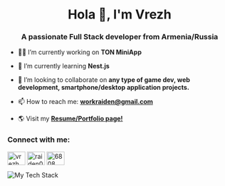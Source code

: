 <h1 align="center">Hola 🖖, I'm Vrezh</h1>
<h3 align="center">A passionate Full Stack developer from Armenia/Russia</h3>

- 👨‍💻 I’m currently working on **TON MiniApp**

- 📖 I’m currently learning **Nest.js**

- 👯 I’m looking to collaborate on **any type of game dev, web development, smartphone/desktop application projects.**

- 📫 How to reach me: **workraiden@gmail.com**

- 🌎 Visit my [**Resume/Portfolio page!**](https://raiden0456-resume.vercel.app/) 

<h3 align="left">Connect with me:</h3>
<p align="left">
<a href="https://linkedin.com/in/raiden-babakekhian" target="blank"><img align="center" src="https://raw.githubusercontent.com/rahuldkjain/github-profile-readme-generator/master/src/images/icons/Social/linked-in-alt.svg" alt="vrezh babakekhian" height="30" width="40" /></a>
<a href="https://instagram.com/raiden0456" target="blank"><img align="center" src="https://raw.githubusercontent.com/rahuldkjain/github-profile-readme-generator/master/src/images/icons/Social/instagram.svg" alt="raiden0456" height="30" width="40" /></a>
<a href="https://discord.gg/6808" target="blank"><img align="center" src="https://raw.githubusercontent.com/rahuldkjain/github-profile-readme-generator/master/src/images/icons/Social/discord.svg" alt="6808" height="30" width="40" /></a>
</p>

![My Tech Stack](https://github-readme-tech-stack.vercel.app/api/cards?lineCount=3&theme=one_dark&width=670&line1=nestjs%2CNestJs%2Cff499c%3Btypescript%2CTypescript%2C2a74d1%3Bpostgresql%2CPostgre.sql%2C5197ff%3Bclickhouse%2CClickhouse%2Cffdb00%3Bredis%2CRedis%2Cff2323%3B&line2=next.js%2CNext.js%2Cffffff%3Btailwindcss%2CTailwind+CSS%2C35e9ff%3Bsass%2CSass%2Cfa98ff%3Bzustand%2Czustand%2Cffffff%3B&line3=linux%2CLinux%2Cffffff%3Bgit%2CGit%2Cff4a2b%3Bdocker%2CDocker%2C32c2ff%3B)
